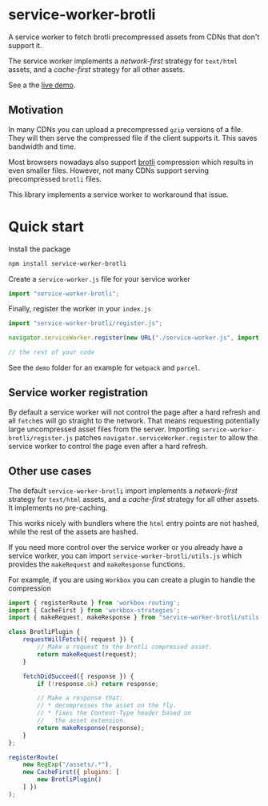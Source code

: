 # service-worker-brotli

A service worker to fetch brotli precompressed assets from CDNs that don't support it.

The service worker implements a _network-first_ strategy for `text/html` assets, and a _cache-first_ strategy for all other assets.

See a the [live demo](https://jprendes.github.io/service-worker-brotli/).

## Motivation

In many CDNs you can upload a precompressed `gzip` versions of a file.
They will then serve the compressed file if the client supports it.
This saves bandwidth and time.

Most browsers nowadays also support [brotli](https://www.brotli.org/) compression which results in even smaller files.
However, not many CDNs support serving precompressed `brotli` files.

This library implements a service worker to workaround that issue.

# Quick start

Install the package
```sh
npm install service-worker-brotli
```

Create a `service-worker.js` file for your service worker
```javascript
import "service-worker-brotli";
```

Finally, register the worker in your `index.js`
```javascript
import "service-worker-brotli/register.js";

navigator.serviceWorker.register(new URL("./service-worker.js", import.meta.url), { type: "module" });

// the rest of your code
```

See the `demo` folder for an example for `webpack` and `parcel`.

## Service worker registration

By default a service worker will not control the page after a hard refresh and all `fetch`es will go straight to the network.
That means requesting potentially large uncompressed asset files from the server.
Importing `service-worker-brotli/register.js` patches `navigator.serviceWorker.register` to allow the service worker to control the page even after a hard refresh.

## Other use cases

The default `service-worker-brotli` import implements a _network-first_ strategy for `text/html` assets, and a _cache-first_ strategy for all other assets. It implements no pre-caching.

This works nicely with bundlers where the `html` entry points are not hashed, while the rest of the assets are hashed.

If you need more control over the service worker or you already have a service worker, you can import `service-worker-brotli/utils.js` which provides the `makeRequest` and `makeResponse` functions.

For example, if you are using `Workbox` you can create a plugin to handle the compression

```javascript
import { registerRoute } from 'workbox-routing';
import { CacheFirst } from 'workbox-strategies';
import { makeRequest, makeResponse } from "service-worker-brotli/utils.js";

class BrotliPlugin {
    requestWillFetch({ request }) {
        // Make a request to the brotli compressed asset.
        return makeRequest(request);
    }

    fetchDidSucceed({ response }) {
        if (!response.ok) return response;

        // Make a response that:
        // * decompresses the asset on the fly.
        // * fixes the Content-Type header based on
        //   the asset extension.
        return makeResponse(response);
    }
};

registerRoute(
    new RegExp("/assets/.*"),
    new CacheFirst({ plugins: [
        new BrotliPlugin()
    ] })
);

```